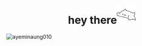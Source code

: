 <h1 align="center">hey there<img src="./gifs/happy.gif" height="50" width="50" alt="happy gif"></h1>


<p align="left"> <img src="https://komarev.com/ghpvc/?username=ayeminaung010&label=Profile%20views&color=ff0000&style=flat-square" alt="ayeminaung010" /> </p>


